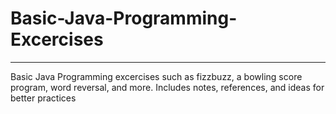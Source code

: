 # Basic-Java-Programming-Excercises
--------
 Basic Java Programming excercises such as fizzbuzz, a bowling score program, word reversal, and more. Includes notes, references, and ideas for better practices